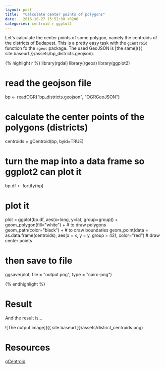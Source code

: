 ```yaml
---
layout: post
title:  "Calculate center points of polygons"
date:   2016-10-27 15:52:00 +0200
categories: centroid r ggplot2
---
```


Let's calculate the center points of some polygon, namely the centroids of the districts of Budapest. This is a pretty easy task with the `gCentroid` function fo the `rgeos` package. The used GeoJSON is [the same]({{ site.baseurl }}/assets/bp_districts.geojson).

{% highlight r %}
library(rgdal)
library(rgeos)
library(ggplot2)

# read the geojson file
bp <- readOGR("bp_districts.geojson", "OGRGeoJSON")

# calculate the center points of the polygons (districts)
centroids = gCentroid(bp, byid=TRUE)

# turn the map into a data frame so ggplot2 can plot it
bp.df <- fortify(bp)

# plot it
plot = ggplot(bp.df, aes(x=long, y=lat, group=group)) +
       geom_polygon(fill="white") + # to draw polygons
       geom_path(color="black") + # to draw boundaries
       geom_point(data = as.data.frame(centroids), aes(x = x, y = y, group = 42), color="red") # draw center points

# then save to file
ggsave(plot, file = "output.png", type = "cairo-png")

{% endhighlight %}

# Result 

And the result is...

![The output image]({{ site.baseurl }}/assets/district_centroids.png)

# Resources
[gCentroid][gcentroid]

[gcentroid]: https://www.rdocumentation.org/packages/rgeos/versions/0.3-20/topics/gCentroid
